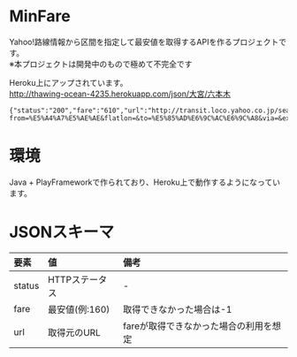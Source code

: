 MinFare
=======

Yahoo!路線情報から区間を指定して最安値を取得するAPIを作るプロジェクトです。  
※本プロジェクトは開発中のもので極めて不完全です

Heroku上にアップされています。  
http://thawing-ocean-4235.herokuapp.com/json/大宮/六本木  

    {"status":"200","fare":"610","url":"http://transit.loco.yahoo.co.jp/search/result?from=%E5%A4%A7%E5%AE%AE&flatlon=&to=%E5%85%AD%E6%9C%AC%E6%9C%A8&via=&expkind=1&ym=201303&d=20&datepicker=&hh=10&m1=1&m2=1&type=1&ws=2&s=1&x=101&y=12&kw="}

環境
====

Java + PlayFrameworkで作られており、Heroku上で動作するようになっています。


JSONスキーマ
============

|要素  |値            |備考                                  |
|:-----|:-------------|:-------------------------------------|
|status|HTTPステータス|-                                     |
|fare  |最安値(例:160)|取得できなかった場合は-1              |
|url   |取得元のURL   |fareが取得できなかった場合の利用を想定|
